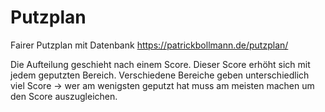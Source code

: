 # Putzplan
Fairer Putzplan mit Datenbank
https://patrickbollmann.de/putzplan/

Die Aufteilung geschieht nach einem Score. Dieser Score erhöht sich mit jedem geputzten Bereich. Verschiedene Bereiche geben unterschiedlich viel Score -> wer am wenigsten geputzt hat muss am meisten machen um den Score auszugleichen.

